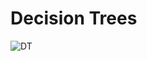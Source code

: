 # Decision Trees
![DT](https://cdn.educba.com/academy/wp-content/uploads/2019/11/Decision-Tree-in-Machine-Learning.png)
